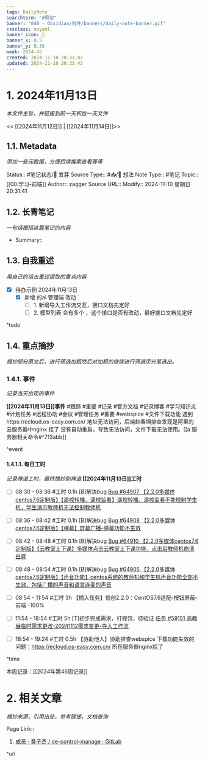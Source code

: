 ```yaml
---
tags: DailyNote
searchterm: "#周记"
banner: "040 - Obsidian/附件/banners/daily-note-banner.gif"
cssclass: noyaml
banner_icon: 💌
banner_x: 0.5
banner_y: 0.38
week: 2024-45
created: 2024-11-10 20:31:42
updated: 2024-11-10 20:31:42
---
```


# 1. 2024年11月13日

_本文件主旨，并链接到前一天和后一天文件_

<< [[2024年11月12日]] | [[2024年11月14日]]>>

## 1.1. Metadata

_添加一些元数据，方便后续搜索查看等等_

Status:: #笔记状态/🌱 发芽
Source Type:: #📥/💭 想法 
Note Type:: #笔记
Topic:: [[00.学习-前端]]
Author:: zagger
Source URL::
Modify:: 2024-11-10 星期日 20:31:41

## 1.2. 长青笔记

_一句话概括这篇笔记的内容_

- Summary::

## 1.3. 自我重述

_用自己的话去重述提取的重点内容_

- [x] 待办示例 2024年11月13日
	- [x] 新增 的ai 管理端 改动：
		- [ ] 1. 新增导入工作流交互，接口文档先定好  
		- [ ] 2. 模型列表 会有多个 ，这个接口是否有改动，最好接口文档先定好

^todo

## 1.4. 重点摘抄

_摘抄部分原文后，进行筛选加粗然后对加粗的继续进行筛选荧光笔选出。_

### 1.4.1. 事件

_记录当天出现的事件_

**[[2024年11月13日]]事件** 
#跟踪 #重要 #记录 #官方文档 #记录博客 #学习知识点 #计划任务 #远程协助 #会议 #管理任务
#重要 #webspice #文件下载功能 遇到https://ecloud.os-easy.com.cn/ 地址无法访问，后端赵春旭排查发现是阿里的云服务器中nginx 挂了 没有自动重启，导致无法访问，文件下载无法使用。[[a 服务器相关命令#^713abb]]

^event

#### 1.4.1.1. 每日工时

_记录禅道工时，最终摘抄到禅道_
**[[2024年11月13日]]工时**
- [ ] 08:30 - 08:36 #工时 0.1h	[B]解决bug	 [Bug #64907 【2.2.0多媒体centos7.6定制版】【遥控转播、遥控监看】遥控转播、遥控监看不能控制学生机，学生演示教师机无法控制教师机](http://172.16.203.14:2980/bug-view-64907.html?onlybody=yes&tid=i2sh4q46)	
- [ ] 08:36 - 08:42 #工时 0.1h	[B]解决bug	 [Bug #64908 【2.2.0多媒体centos7.6定制版】【弹幕】屏幕广播-弹幕功能不生效](http://172.16.203.14:2980/bug-view-64908.html?onlybody=yes&tid=i2sh4q46)	
- [ ] 08:42 - 08:48 #工时 0.1h	[B]解决bug	 [Bug #64910 【2.2.0多媒体centos7.6定制版】【云教室上下课】多媒体点击云教室上下课功能，点击后教师机崩溃白屏](http://172.16.203.14:2980/bug-view-64910.html?onlybody=yes&tid=i2sh4q46)	
- [ ] 08:48 - 08:54 #工时 0.1h	[B]解决bug	 [Bug #64905 【2.2.0多媒体centos7.6定制版】【声音功能】centos系统的教师机和学生机声音功能全部不生效，包括广播的声音和语言连麦的声音](http://172.16.203.14:2980/bug-view-64905.html?onlybody=yes&tid=i2sh4q46)	
- [ ] 08:54 - 11:54 #工时 3h	【插入任务】信创2.2.0：CentOS7.6适配-按钮屏蔽-前端 -100%	 
- [ ] 11:54 - 18:54 #工时 5h	[T]初步完成需求，打完包，待验证	 [任务 #59151 高教展临时需求更改-20241112需求变更-导入工作流](http://172.16.203.14:2980/task-view-59151.html?onlybody=yes&tid=i2sh4q46)	
- [ ] 18:54 - 19:24 #工时 0.5h	【协助他人】协助排查webspice 下载功能失效的问题：https://ecloud.os-easy.com.cn/ 所在服务器nginx挂了	 


^time

本周记录：[[2024年第46周记录]]

# 2. 相关文章

_摘抄来源，引用出处，参考链接，文档查询_

Page Link::
1. [成员 · 黄子杰 / oe-control-manage · GitLab](http://172.16.203.254/huangzijie/oe-control-manage/-/project_members)

^url
